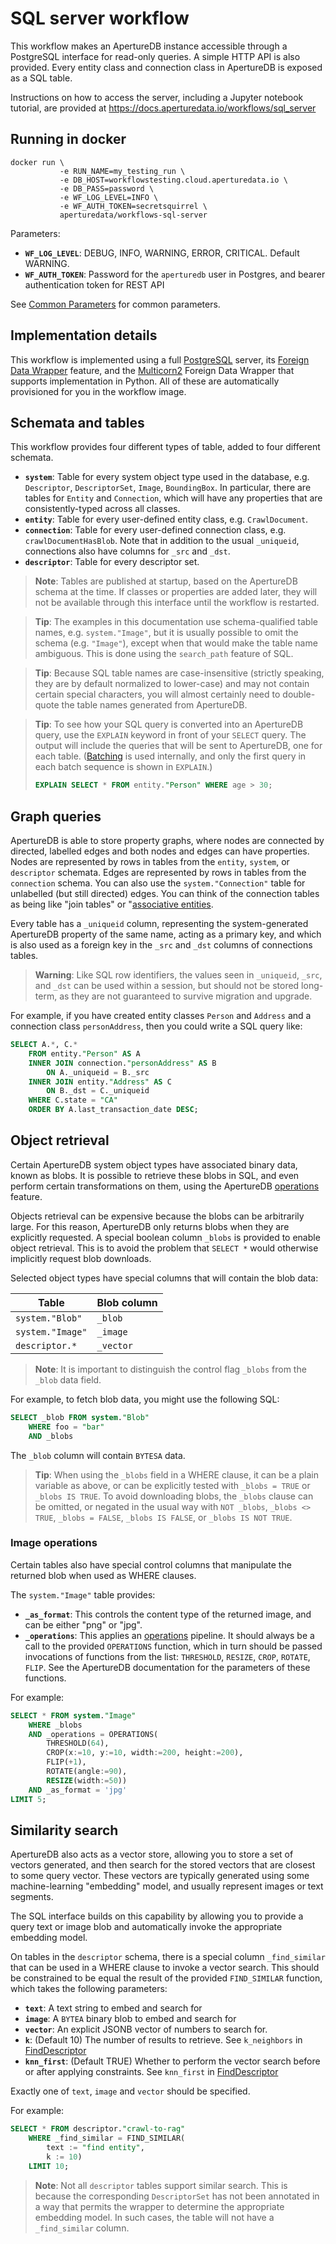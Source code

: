 # SQL server workflow

This workflow makes an ApertureDB instance accessible through a PostgreSQL interface for read-only queries.
A simple HTTP API is also provided.
Every entity class and connection class in ApertureDB is exposed as a SQL table.

Instructions on how to access the server, including a Jupyter notebook tutorial,  are provided at https://docs.aperturedata.io/workflows/sql_server

## Running in docker

```
docker run \
           -e RUN_NAME=my_testing_run \
           -e DB_HOST=workflowstesting.cloud.aperturedata.io \
           -e DB_PASS=password \
           -e WF_LOG_LEVEL=INFO \
           -e WF_AUTH_TOKEN=secretsquirrel \
           aperturedata/workflows-sql-server
```

Parameters: 
* **`WF_LOG_LEVEL`**: DEBUG, INFO, WARNING, ERROR, CRITICAL. Default WARNING.
* **`WF_AUTH_TOKEN`**: Password for the `aperturedb` user in Postgres, and bearer authentication token for REST API

See [Common Parameters](../../README.md#common-parameters) for common parameters.

## Implementation details

This workflow is implemented using 
a full [PostgreSQL](https://www.postgresql.org/) server,
its [Foreign Data Wrapper](https://www.postgresql.org/docs/current/fdwhandler.html) feature,
and the [Multicorn2](https://github.com/pgsql-io/multicorn2) Foreign Data Wrapper that supports implementation in Python.
All of these are automatically provisioned for you in the workflow image.

## Schemata and tables

This workflow provides four different types of table, added to four different schemata.

* **`system`**: Table for every system object type used in the database, e.g. `Descriptor`, `DescriptorSet`, `Image`, `BoundingBox`. In particular, there are tables for `Entity` and `Connection`, which will have any properties that are consistently-typed across all classes.
* **`entity`**: Table for every user-defined entity class, e.g. `CrawlDocument`.
* **`connection`**: Table for every user-defined connection class, e.g. `crawlDocumentHasBlob`. Note that in addition to the usual `_uniqueid`, connections also have columns for `_src` and `_dst`.
* **`descriptor`**: Table for every descriptor set.

> **Note**: Tables are published at startup, based on the ApertureDB schema at the time. If classes or properties are added later, they will not be available through this interface until the workflow is restarted. 

> **Tip**: The examples in this documentation use schema-qualified table names, e.g. `system."Image"`, but it is usually possible to omit the schema (e.g. `"Image"`), except when that would make the table name ambiguous.
This is done using the `search_path` feature of SQL.

> **Tip**: Because SQL table names are case-insensitive (strictly speaking, they are by default normalized to lower-case) and may not contain certain special characters, you will almost certainly need to double-quote the table names generated from ApertureDB.

> **Tip**: To see how your SQL query is converted into an ApertureDB query, use the `EXPLAIN` keyword in front of your `SELECT` query. The output will include the queries that will be sent to ApertureDB, one for each table. ([Batching](https://docs.aperturedata.io/query_language/Reference/shared_command_parameters/batch) is used internally, and only the first query in each batch sequence is shown in `EXPLAIN`.)
> ```sql
> EXPLAIN SELECT * FROM entity."Person" WHERE age > 30;
>```

## Graph queries

ApertureDB is able to store property graphs, where nodes are connected by directed, labelled edges and both nodes and edges can have properties.
Nodes are represented by rows in tables from the `entity`, `system`, or `descriptor` schemata.
Edges are represented by rows in tables from the `connection` schema.
You can also use the `system."Connection"` table for unlabelled (but still directed) edges.
You can think of the connection tables as being like "join tables" or "[associative entities](https://en.wikipedia.org/wiki/Associative_entity).

Every table has a `_uniqueid` column, representing the system-generated ApertureDB property of the same name, acting as a primary key, and which is also used as a foreign key in the `_src` and `_dst` columns of connections tables.

> **Warning**: Like SQL row identifiers, the values seen in `_uniqueid`, `_src`, and `_dst` can be used within a session, but should not be stored long-term, as they are not guaranteed to survive migration and upgrade.

For example, if you have created entity classes `Person` and `Address` and a connection class `personAddress`, then you could write a SQL query like:

```sql
SELECT A.*, C.* 
    FROM entity."Person" AS A
    INNER JOIN connection."personAddress" AS B 
        ON A._uniqueid = B._src
    INNER JOIN entity."Address" AS C
        ON B._dst = C._uniqueid
    WHERE C.state = "CA"
    ORDER BY A.last_transaction_date DESC;
```

## Object retrieval 

Certain ApertureDB system object types have associated binary data, known as blobs.
It is possible to retrieve these blobs in SQL, and even perform certain transformations on them, using the ApertureDB [operations](https://docs.aperturedata.io/query_language/Reference/shared_command_parameters/operations) feature.

Objects retrieval can be expensive because the blobs can be arbitrarily large.
For this reason, ApertureDB only returns blobs when they are explicitly requested.
A special boolean column `_blobs` is provided to enable object retrieval.
This is to avoid the problem that `SELECT *` would otherwise implicitly request blob downloads.

Selected object types have special columns that will contain the blob data:

| Table | Blob column |
| --- | --- |
| `system."Blob"` | `_blob` |
| `system."Image"` | `_image` |
| `descriptor.*` | `_vector` |

> **Note**: It is important to distinguish the control flag `_blobs` from the `_blob` data field.

For example, to fetch blob data, you might use the following SQL:

```sql
SELECT _blob FROM system."Blob"
    WHERE foo = "bar"
    AND _blobs
```

The `_blob` column will contain `BYTESA` data.

> **Tip**: When using the `_blobs` field in a WHERE clause, it can be a plain variable as above, or can be explicitly tested with `_blobs = TRUE` or `_blobs IS TRUE`. To avoid downloading blobs, the `_blobs` clause can be omitted, or negated in the usual way with `NOT _blobs`, `_blobs <> TRUE`, `_blobs = FALSE`, `_blobs IS FALSE`, or `_blobs IS NOT TRUE`.

### Image operations

Certain tables also have special control columns that manipulate the returned blob when used as WHERE clauses.

The `system."Image"` table provides:
* **`_as_format`**: This controls the content type of the returned image, and can be either "png" or "jpg".
* **`_operations`**:  This applies an [operations](https://docs.aperturedata.io/query_language/Reference/shared_command_parameters/operations) pipeline. It should always be a call to the provided `OPERATIONS` function, which in turn should be passed invocations of functions from the list: `THRESHOLD`, `RESIZE`, `CROP`, `ROTATE`, `FLIP`. See the ApertureDB documentation for the parameters of these functions.

For example:
```sql
SELECT * FROM system."Image" 
    WHERE _blobs
    AND _operations = OPERATIONS(
        THRESHOLD(64), 
        CROP(x:=10, y:=10, width:=200, height:=200),
        FLIP(+1),
        ROTATE(angle:=90),
        RESIZE(width:=50))
    AND _as_format = 'jpg'
LIMIT 5;
```

## Similarity search

ApertureDB also acts as a vector store, allowing you to store a set of vectors generated, and then search for the stored vectors that are closest to some query vector. These vectors are typically generated using some machine-learning "embedding" model, and usually represent images or text segments.

The SQL interface builds on this capability by allowing you to provide a query text or image blob and automatically invoke the appropriate embedding model.

On tables in the `descriptor` schema, there is a special column `_find_similar` that can be used in a WHERE clause to invoke a vector search. This should be constrained to be equal the result of the provided `FIND_SIMILAR` function, which takes the following parameters:
* **`text`**: A text string to embed and search for
* **`image`**: A `BYTEA` binary blob to embed and search for
* **`vector`**: An explicit JSONB vector of numbers to search for.
* **`k`**: (Default 10) The number of results to retrieve. See `k_neighbors` in [FindDescriptor](https://docs.aperturedata.io/query_language/Reference/descriptor_commands/desc_commands/FindDescriptor)
* **`knn_first`**: (Default TRUE) Whether to perform the vector search before or after applying constraints. See `knn_first` in [FindDescriptor](https://docs.aperturedata.io/query_language/Reference/descriptor_commands/desc_commands/FindDescriptor)

Exactly one of `text`, `image` and `vector` should be specified.

For example:
```sql
SELECT * FROM descriptor."crawl-to-rag"
    WHERE _find_similar = FIND_SIMILAR(
        text := "find entity",
        k := 10)
    LIMIT 10;
```

> **Note**: Not all `descriptor` tables support similar search. This is because the corresponding `DescriptorSet` has not been annotated in a way that permits the wrapper to determine the appropriate embedding model. In such cases, the table will not have a `_find_similar` column.